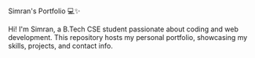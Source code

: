 Simran's Portfolio 💻✨

Hi! I'm Simran, a B.Tech CSE student passionate about coding and web development.
This repository hosts my personal portfolio, showcasing my skills, projects, and contact info.
